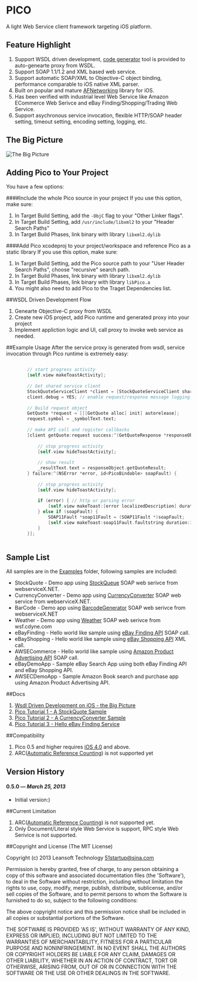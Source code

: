 # PICO

A light Web Service client framework targeting iOS platform.


## Feature Highlight
1. Support WSDL driven development, [code generator](https://github.com/bulldog2011/mwsc) tool is provided to auto-genearte proxy from WSDL. 
2. Support SOAP 1.1/1.2 and XML based web service. 
3. Support automatic SOAP/XML to Objective-C object binding, performance comparable to iOS native XML parser.
4. Built on popular and mature [AFNetworking](https://github.com/AFNetworking/AFNetworking) library for iOS.
5. Has been verified with industrial level Web Service like Amazon ECommerce Web Serivce and eBay Finding/Shopping/Trading Web Service. 
6. Support asychronous service invocation, flexible HTTP/SOAP header setting, timeout setting, encoding setting, logging, etc.

## The Big Picture
![The Big Picture](http://bulldog2011.github.com/images/pico/big_picture.png)


## Adding Pico to Your Project
You have a few options:

####Include the whole Pico source in your project 
If you use this option, make sure:   

1. In Target Build Setting, add the `-ObjC` flag to your "Other Linker flags".
2. In Target Build Setting, add `/usr/include/libxml2` to your "Header Search Paths"
3. In Target Build Phases, link binary with library `libxml2.dylib`

####Add Pico xcodeproj to your project/workspace and reference Pico as a static library
If you use this option, make sure:   

1. In Target Build Setting, add the Pico source path to your "User Header Search Paths", choose "recursive" search path.
2. In Target Build Phases, link binary with library `libxml2.dylib`
3. In Target Build Phases, link binary with library `libPico.a`
4. You might also need to add Pico to the Traget Dependencies list.



##WSDL Driven Development Flow
1. Genearte Objective-C proxy from WSDL
2. Create new iOS project, add Pico runtime and generated proxy into your project
4. Implement appliction logic and UI, call proxy to invoke web service as needed.

##Example Usage
After the service proxy is generated from wsdl, service invocation through Pico runtime is extremely easy:

``` objective-c

        // start progress activity
        [self.view makeToastActivity];
        
        // Get shared service client
        StockQuoteServiceClient *client = [StockQuoteServiceClient sharedClient];
        client.debug = YES; // enable request/response message logging
        
        // Build request object
        GetQuote *request = [[[GetQuote alloc] init] autorelease];
        request.symbol = _symbolText.text;
        
        // make API call and register callbacks
        [client getQuote:request success:^(GetQuoteResponse *responseObject) {
            
            // stop progress activity
            [self.view hideToastActivity];
            
            // show result
            _resultText.text = responseObject.getQuoteResult;
        } failure:^(NSError *error, id<PicoBindable> soapFault) {
            
            // stop progress activity
            [self.view hideToastActivity];
            
            if (error) { // http or parsing error
                [self.view makeToast:[error localizedDescription] duration:3.0 position:@"center" title:@"Error"];
            } else if (soapFault) {
                SOAP11Fault *soap11Fault = (SOAP11Fault *)soapFault;
                [self.view makeToast:soap11Fault.faultstring duration:3.0 position:@"center" title:@"SOAP Fault"];
            }
        }];
        
```

## Sample List
All samples are in the [Examples](https://github.com/bulldog2011/pico/tree/master/Examples) folder, following samples are included:

* StockQuote - Demo app using [StockQueue](http://www.webservicex.net/ws/WSDetails.aspx?CATID=2&WSID=9) SOAP web serivce from webserviceX.NET.
* CurrencyConverter - Demo app using [CurrencyConverter](http://www.webservicex.net/ws/WSDetails.aspx?CATID=2&WSID=10) SOAP web service from webserviceX.NET.
* BarCode - Demo app using [BarcodeGenerator](http://www.webservicex.net/ws/WSDetails.aspx?CATID=8&WSID=76) SOAP web serivce from webserviceX.NET
* Weather - Demo app using [Weather](http://wsf.cdyne.com/WeatherWS/Weather.asmx) SOAP web serivce from wsf.cdyne.com
* eBayFinding - Hello world like sample using [eBay Finding API](https://www.x.com/developers/ebay/products/finding-api) SOAP call.
* eBayShopping - Hello world like sample using [eBay Shopping API](https://www.x.com/developers/ebay/products/shopping-api) XML call.
* AWSECommerce - Hello world like sample using [Amazon Product Advertising API](https://affiliate-program.amazon.com/gp/advertising/api/detail/main.html) SOAP call.
* eBayDemoApp - Sample eBay Search App using both eBay Finding API and eBay Shopping API.
* AWSECDemoApp - Sample Amazon Book search and purchase app using Amazon Product Advertising API.

##Docs
1. [Wsdl Driven Development on iOS - the Big Picture](http://bulldog2011.github.com/blog/2013/03/25/wsdl-driven-development-on-ios-the-big-picture/)
2. [Pico Tutorial 1 - A StockQuote Sample](http://bulldog2011.github.com/blog/2013/03/27/pico-tutorial-a-stockquote-sample/)
3. [Pico Tutorial 2 - A CurrencyConverter Sample](http://bulldog2011.github.com/blog/2013/03/28/pico-tutorial-2-a-currency-converter-sample/)
4. [Pico Tutorial 3 - Hello eBay Finding Service](http://bulldog2011.github.com/blog/2013/03/29/pico-tutorial-3-hello-ebay-finding/)

##Compatibility

1. Pico 0.5 and higher requires [iOS 4.0](http://developer.apple.com/library/ios/#releasenotes/General/WhatsNewIniOS/Articles/iPhoneOS4.html) and above.  
2. ARC([Automatic Reference Counting](http://en.wikipedia.org/wiki/Automatic_Reference_Counting)) is not supported yet



## Version History


#### 0.5.0 — *March 25, 2013*

  * Initial version:)
  


##Current Limitation
1. ARC([Automatic Reference Counting](http://en.wikipedia.org/wiki/Automatic_Reference_Counting)) is not supported yet.
2. Only Document/Literal style Web Service is support, RPC style Web Serivice is not supported.



##Copyright and License
(The MIT License)

Copyright (c) 2013 Leansoft Technology <51startup@sina.com>

Permission is hereby granted, free of charge, to any person obtaining a copy of this software and associated documentation files (the 'Software'), to deal in the Software without restriction, including without limitation the rights to use, copy, modify, merge, publish, distribute, sublicense, and/or sell copies of the Software, and to permit persons to whom the Software is furnished to do so, subject to the following conditions:

The above copyright notice and this permission notice shall be included in all copies or substantial portions of the Software.

THE SOFTWARE IS PROVIDED 'AS IS', WITHOUT WARRANTY OF ANY KIND, EXPRESS OR IMPLIED, INCLUDING BUT NOT LIMITED TO THE WARRANTIES OF MERCHANTABILITY, FITNESS FOR A PARTICULAR PURPOSE AND NONINFRINGEMENT. IN NO EVENT SHALL THE AUTHORS OR COPYRIGHT HOLDERS BE LIABLE FOR ANY CLAIM, DAMAGES OR OTHER LIABILITY, WHETHER IN AN ACTION OF CONTRACT, TORT OR OTHERWISE, ARISING FROM, OUT OF OR IN CONNECTION WITH THE SOFTWARE OR THE USE OR OTHER DEALINGS IN THE SOFTWARE. 